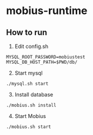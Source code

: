 # mobius-runtime

## How to run

1. Edit config.sh
```
MYSQL_ROOT_PASSWORD=mobiustest
MYSQL_DB_HOST_PATH=$PWD/db/
```
2. Start mysql
```
./mysql.sh start
```
3. Install database
```
./mobius.sh install
```
4. Start Mobius
```
./mobius.sh start
```

